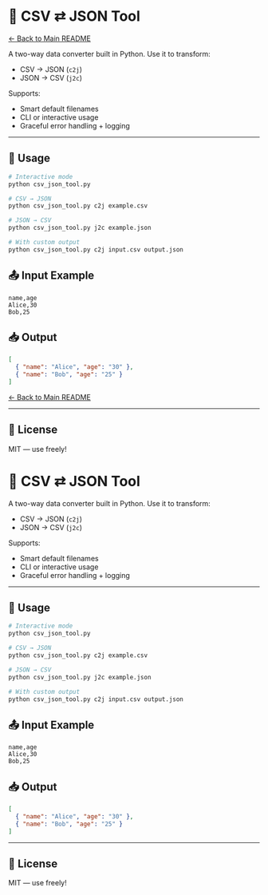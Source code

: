 

# 🧮 CSV ⇄ JSON Tool
[← Back to Main README](../README.md)

A two-way data converter built in Python. Use it to transform:

- CSV → JSON (`c2j`)
- JSON → CSV (`j2c`)

Supports:
- Smart default filenames
- CLI or interactive usage
- Graceful error handling + logging

---

## 🚀 Usage

```bash
# Interactive mode
python csv_json_tool.py

# CSV → JSON
python csv_json_tool.py c2j example.csv

# JSON → CSV
python csv_json_tool.py j2c example.json

# With custom output
python csv_json_tool.py c2j input.csv output.json
```

## 📤 Input Example

```csv
name,age
Alice,30
Bob,25
```

## 📥 Output

```json
[
  { "name": "Alice", "age": "30" },
  { "name": "Bob", "age": "25" }
]
```
[← Back to Main README](../README.md)

---

## 📜 License

MIT — use freely!




# 🧮 CSV ⇄ JSON Tool

A two-way data converter built in Python. Use it to transform:

- CSV → JSON (`c2j`)
- JSON → CSV (`j2c`)

Supports:
- Smart default filenames
- CLI or interactive usage
- Graceful error handling + logging

---

## 🚀 Usage

```bash
# Interactive mode
python csv_json_tool.py

# CSV → JSON
python csv_json_tool.py c2j example.csv

# JSON → CSV
python csv_json_tool.py j2c example.json

# With custom output
python csv_json_tool.py c2j input.csv output.json
```

## 📤 Input Example

```csv
name,age
Alice,30
Bob,25
```

## 📥 Output

```json
[
  { "name": "Alice", "age": "30" },
  { "name": "Bob", "age": "25" }
]
```

---

## 📜 License

MIT — use freely!

